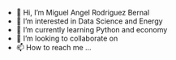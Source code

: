 - 👋 Hi, I’m Miguel Angel Rodriguez Bernal
- 👀 I’m interested in Data Science and Energy 
- 🌱 I’m currently learning Python and economy
- 💞️ I’m looking to collaborate on 
- 📫 How to reach me ...

<!---
mianrobern2/mianrobern2 is a ✨ special ✨ repository because its `README.md` (this file) appears on your GitHub profile.
You can click the Preview link to take a look at your changes.
--->
